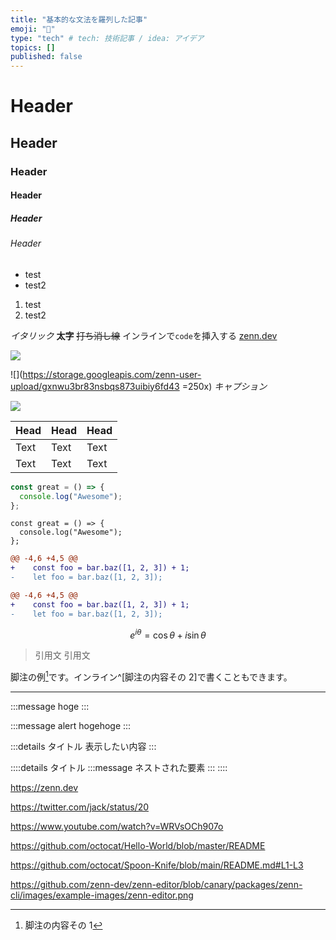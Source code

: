 ```yaml
---
title: "基本的な文法を羅列した記事"
emoji: "📝"
type: "tech" # tech: 技術記事 / idea: アイデア
topics: []
published: false
---
```


<!-- TODO: ◯◯について追記する -->

# Header

## Header

### Header

#### Header

##### Header

###### Header

- test
- test2

1. test
2. test2

_イタリック_
**太字**
~~打ち消し線~~
インラインで`code`を挿入する
[zenn.dev](https://zenn.dev)

![](https://storage.googleapis.com/zenn-user-upload/gxnwu3br83nsbqs873uibiy6fd43)

![](https://storage.googleapis.com/zenn-user-upload/gxnwu3br83nsbqs873uibiy6fd43 =250x)
_キャプション_

[![](https://storage.googleapis.com/zenn-user-upload/gxnwu3br83nsbqs873uibiy6fd43)](https://zenn.dev)

| Head | Head | Head |
| ---- | ---- | ---- |
| Text | Text | Text |
| Text | Text | Text |

```js
const great = () => {
  console.log("Awesome");
};
```

```js:ファイル名
const great = () => {
  console.log("Awesome");
};
```

```diff js
@@ -4,6 +4,5 @@
+    const foo = bar.baz([1, 2, 3]) + 1;
-    let foo = bar.baz([1, 2, 3]);
```

```diff js:ファイル名
@@ -4,6 +4,5 @@
+    const foo = bar.baz([1, 2, 3]) + 1;
-    let foo = bar.baz([1, 2, 3]);
```

$$
e^{i\theta} = \cos\theta + i\sin\theta
$$

> 引用文
> 引用文

脚注の例[^1]です。インライン^[脚注の内容その 2]で書くこともできます。

[^1]: 脚注の内容その 1

---

:::message
hoge
:::

:::message alert
hogehoge
:::

:::details タイトル
表示したい内容
:::

::::details タイトル
:::message
ネストされた要素
:::
::::

https://zenn.dev

https://twitter.com/jack/status/20

https://www.youtube.com/watch?v=WRVsOCh907o

https://github.com/octocat/Hello-World/blob/master/README

https://github.com/octocat/Spoon-Knife/blob/main/README.md#L1-L3

https://github.com/zenn-dev/zenn-editor/blob/canary/packages/zenn-cli/images/example-images/zenn-editor.png
